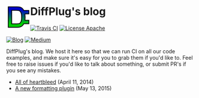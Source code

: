 # <img align="left" src="diffplug.png"> DiffPlug's blog

<!---freshmark shields
output = [
	link(image('Travis CI', 'https://travis-ci.org/diffplug/blog.svg?branch=master'), 'https://travis-ci.org/diffplug/blog'),
	link(shield('License Apache', 'license', 'Apache', 'blue'), 'https://tldrlegal.com/license/apache-license-2.0-(apache-2.0)'),
	'',
	link(shield('Blog',   'blog', 'blog.nedtwigg.diffplug.com', 'ff69b4'), 'http://blog.nedtwigg.diffplug.com/'),
	link(shield('Medium', 'medium', 'medium.com/@ned.twigg', 'ff69b4'), 'https://medium.com/@ned.twigg')
	].join('\n');
-->
[![Travis CI](https://travis-ci.org/diffplug/blog.svg?branch=master)](https://travis-ci.org/diffplug/blog)
[![License Apache](https://img.shields.io/badge/license-Apache-blue.svg)](https://tldrlegal.com/license/apache-license-2.0-(apache-2.0))

[![Blog](https://img.shields.io/badge/blog-blog.nedtwigg.diffplug.com-ff69b4.svg)](http://blog.nedtwigg.diffplug.com/)
[![Medium](https://img.shields.io/badge/medium-medium.com%2F%40ned.twigg-ff69b4.svg)](https://medium.com/@ned.twigg)
<!---freshmark /shields -->

DiffPlug's blog.  We host it here so that we can run CI on all our code examples, and make sure it's easy for you to grab them if you'd like to.  Feel free to raise issues if you'd like to talk about something, or submit PR's if you see any mistakes.

<!---freshmark toc
var githubLink = function(title, relative, date) {
	return '* ' + link(title, 'https://github.com/diffplug/blog/tree/master/' + relative) + ' (' + date + ')';
};
output = [
	githubLink('All of heartbleed', '2014/all-of-heartbleed', 'April 11, 2014'),
	githubLink('A new formatting plugin', '2015/a-new-formatting-plugin', 'May 13, 2015'),
	'', ''
	].join('\n');
-->
* [All of heartbleed](https://github.com/diffplug/blog/tree/master/2014/all-of-heartbleed) (April 11, 2014)
* [A new formatting plugin](https://github.com/diffplug/blog/tree/master/2015/a-new-formatting-plugin) (May 13, 2015)

<!---freshmark /toc -->
